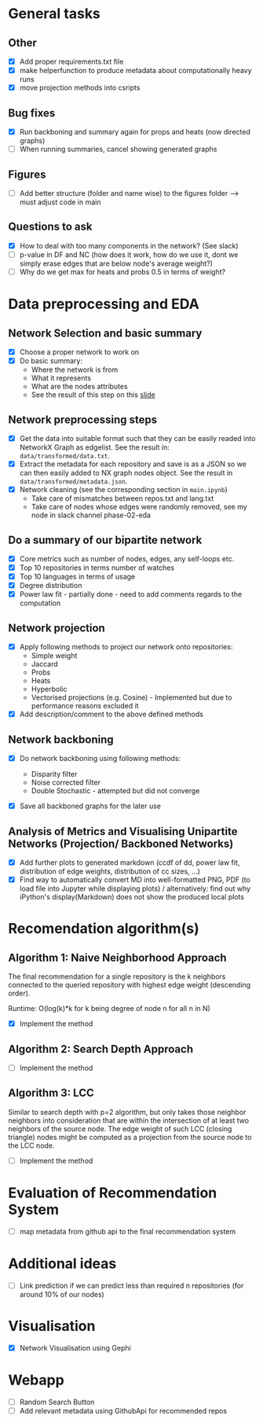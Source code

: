 # General tasks

## Other

- [x] Add proper requirements.txt file
- [x] make helperfunction to produce metadata about computationally heavy runs
- [x] move projection methods into csripts

## Bug fixes

- [x] Run backboning and summary again for props and heats (now directed graphs)
- [ ] When running summaries, cancel showing generated graphs

## Figures

- [ ] Add better structure (folder and name wise) to the figures folder --> must adjust code in main

## Questions to ask

- [x] How to deal with too many components in the network? (See slack)
- [ ] p-value in DF and NC (how does it work, how do we use it, dont we simply
      erase edges that are below node's average weight?)
- [ ] Why do we get max for heats and probs 0.5 in terms of weight?

# Data preprocessing and EDA

## Network Selection and basic summary

- [x] Choose a proper network to work on
- [x] Do basic summary:
  - Where the network is from
  - What it represents
  - What are the nodes attributes
  - See the result of this step on this [slide](https://docs.google.com/presentation/d/13dyLBafxCt2VNjRtrBzkrYpuNhHQViyT52FdB1JcBHQ/edit#slide=id.p)

## Network preprocessing steps

- [x] Get the data into suitable format such that they can be easily readed into NetworkX Graph as edgelist. See the result in: `data/transformed/data.txt`.
- [x] Extract the metadata for each repository and save is as a JSON so we can then easily added to NX graph nodes object. See the result in `data/transformed/metadata.json`.
- [x] Network cleaning (see the corresponding section in `main.ipynb`)
  - Take care of mismatches between repos.txt and lang.txt
  - Take care of nodes whose edges were randomly removed, see my node in slack channel phase-02-eda

## Do a summary of our bipartite network

- [x] Core metrics such as number of nodes, edges, any self-loops etc.
- [x] Top 10 repositories in terms number of watches
- [x] Top 10 languages in terms of usage
- [x] Degree distribution
- [x] Power law fit - partially done - need to add comments regards to the computation

## Network projection

- [x] Apply following methods to project our network onto repositories:
  - Simple weight
  - Jaccard
  - Probs
  - Heats
  - Hyperbolic
  - Vectorised projections (e.g. Cosine) - Implemented but due to performance reasons excluded it
- [x] Add description/comment to the above defined methods

## Network backboning

- [x] Do network backboning using following methods:

  - Disparity filter
  - Noise corrected filter
  - Double Stochastic - attempted but did not converge

- [x] Save all backboned graphs for the later use

## Analysis of Metrics and Visualising Unipartite Networks (Projection/ Backboned Networks)

- [x] Add further plots to generated markdown (ccdf of dd, power law fit, distribution
      of edge weights, distribution of cc sizes, ...)
- [x] Find way to automatically convert MD into well-formatted PNG, PDF (to load
      file into Jupyter while displaying plots) / alternatively: find out why iPython's
      display(Markdown) does not show the produced local plots

# Recomendation algorithm(s)

## Algorithm 1: Naive Neighborhood Approach

The final recommendation for a single repository is the k neighbors connected to
the queried repository with highest edge weight (descending order).

Runtime: O(log(k)\*k for k being degree of node n for all n in N)

- [x] Implement the method

## Algorithm 2: Search Depth Approach

- [ ] Implement the method

## Algorithm 3: LCC

Similar to search depth with p=2 algorithm, but only takes those neighbor neighbors
into consideration that are within the intersection of at least two neighbors of the source node. The edge weight of such LCC (closing triangle) nodes might be computed as a projection
from the source node to the LCC node.

- [ ] Implement the method

# Evaluation of Recommendation System

- [ ] map metadata from github api to the final recommendation system

# Additional ideas

- [ ] Link prediction if we can predict less than required n repositories
      (for around 10% of our nodes)

# Visualisation

- [x] Network Visualisation using Gephi

# Webapp

- [ ] Random Search Button
- [ ] Add relevant metadata using GithubApi for recommended repos
